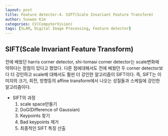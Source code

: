 ```yaml
---
layout: post
title: Feature detector-4. SIFT(Scale Invariant Feature Transform)
author: Sunwoo Kim
categories: CV(ComputerVision)
tags: [SLAM, Digital Image Processing, Feature detector]
---
```


## SIFT(Scale Invariant Feature Transform)

전에 배웠던 harris corner detector, shi-tomasi corner detector는 scale변화에 약하다는 장점이 있다고 했었다. 다른 점에대해서도 전에 배웠던 두 corner detector보다 더 강인하고 scale에 대해서도 훨씬 더 강인한 알고리즘이 SIFT이다. 즉, SIFT는 이미지의 크기, 회전, 방향등의 affine transform에서 나오는 성질들과 스케일에 강인한 알고리즘이다.

- SIFT의 과정
  1. scale space만들기
  2. DoG(Difference of Gaussian)
  3. Keypoints 찾기
  4. Bad keypoints 제거
  5. 최종적인 SIFT 특징 산출

